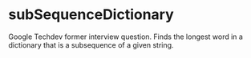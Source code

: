 # subSequenceDictionary
Google Techdev former interview question. Finds the longest word in a dictionary that is a subsequence of a given string.
